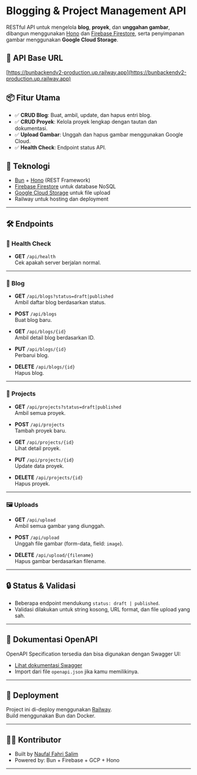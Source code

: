 # Blogging & Project Management API

RESTful API untuk mengelola **blog**, **proyek**, dan **unggahan gambar**, dibangun menggunakan [Hono](https://hono.dev/) dan [Firebase Firestore](https://firebase.google.com/docs/firestore), serta penyimpanan gambar menggunakan **Google Cloud Storage**.

## 🔗 API Base URL


[https://bunbackendv2-production.up.railway.app](https://bunbackendv2-production.up.railway.app)


## 📦 Fitur Utama

- ✅ **CRUD Blog**: Buat, ambil, update, dan hapus entri blog.
- ✅ **CRUD Proyek**: Kelola proyek lengkap dengan tautan dan dokumentasi.
- ✅ **Upload Gambar**: Unggah dan hapus gambar menggunakan Google Cloud.
- ✅ **Health Check**: Endpoint status API.

## 🧠 Teknologi

- [Bun](https://bun.sh) + [Hono](https://hono.dev) (REST Framework)
- [Firebase Firestore](https://firebase.google.com/docs/firestore) untuk database NoSQL
- [Google Cloud Storage](https://cloud.google.com/storage) untuk file upload
- Railway untuk hosting dan deployment

---

## 🛠️ Endpoints

### 📍 Health Check
- **GET** `/api/health`  
  Cek apakah server berjalan normal.

---

### 📝 Blog

- **GET** `/api/blogs?status=draft|published`  
  Ambil daftar blog berdasarkan status.

- **POST** `/api/blogs`  
  Buat blog baru.

- **GET** `/api/blogs/{id}`  
  Ambil detail blog berdasarkan ID.

- **PUT** `/api/blogs/{id}`  
  Perbarui blog.

- **DELETE** `/api/blogs/{id}`  
  Hapus blog.

---

### 💼 Projects

- **GET** `/api/projects?status=draft|published`  
  Ambil semua proyek.

- **POST** `/api/projects`  
  Tambah proyek baru.

- **GET** `/api/projects/{id}`  
  Lihat detail proyek.

- **PUT** `/api/projects/{id}`  
  Update data proyek.

- **DELETE** `/api/projects/{id}`  
  Hapus proyek.

---

### 🖼️ Uploads

- **GET** `/api/upload`  
  Ambil semua gambar yang diunggah.

- **POST** `/api/upload`  
  Unggah file gambar (form-data, field: `image`).

- **DELETE** `/api/upload/{filename}`  
  Hapus gambar berdasarkan filename.

---

## 🔒 Status & Validasi

- Beberapa endpoint mendukung `status: draft | published`.
- Validasi dilakukan untuk string kosong, URL format, dan file upload yang sah.

---

## 📘 Dokumentasi OpenAPI

OpenAPI Specification tersedia dan bisa digunakan dengan Swagger UI:
- [Lihat dokumentasi Swagger](https://editor.swagger.io/)
- Import dari file `openapi.json` jika kamu memilikinya.

---

## 🚀 Deployment

Project ini di-deploy menggunakan [Railway](https://railway.app/).  
Build menggunakan Bun dan Docker.

---

## 👨‍💻 Kontributor

- Built by [Naufal Fahri Salim](https://github.com/nfahrisalim)
- Powered by: Bun + Firebase + GCP + Hono

---
